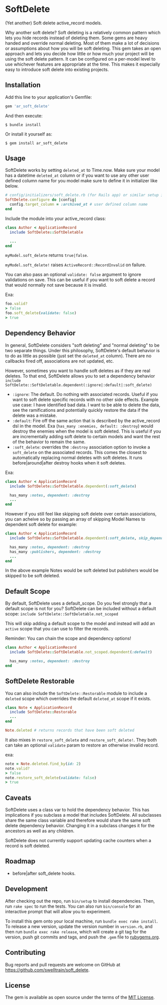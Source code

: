 # SoftDelete

(Yet another) Soft delete active_record models.  

Why another soft delete?  Soft deleting is a relatively common pattern which lets you hide records instead of deleting them.  Some gems are heavy handed and override normal deleting.  Most of them make a lot of decisions or assumptions about how you will be soft deleting.  This gem takes an open approach and lets you decide how little or how much your project will be using the soft delete pattern.  It can be configured on a per-model level to use whichever features are appropriate at the time.  This makes it especially easy to introduce soft delete into existing projects.

## Installation

Add this line to your application's Gemfile:

```ruby
gem 'ar_soft_delete'
```

And then execute:

    $ bundle install

Or install it yourself as:

    $ gem install ar_soft_delete

## Usage

SoftDelete works by setting `deleted_at` to Time.now.  Make sure your model has a datetime `deleted_at` column or if you want to use any other user defined column name for you model make sure to define it in initializer like below.

```ruby
# config/initializers/soft_delete.rb (for Rails app) or similar setup in any Ruby app
SoftDelete.configure do |config|
  config.target_column = :archived_at # user defined column name
end
```

Include the module into your active_record class:

```ruby
class Author < ApplicationRecord
  include SoftDelete::SoftDeletable

  ...
end
```

`myModel.soft_delete` returns `true|false`.

`myModel.soft_delete!` raises `ActiveRecord::RecordInvalid` on failure.

You can also pass an optional `validate: false` argument to ignore validations on save.  This can be useful if you want to soft delete a record that would normally not save because it is invalid.

Exa:

```ruby
foo.valid?
> false
foo.soft_delete(validate: false)
> true
```

## Dependency Behavior

In general, SoftDelete considers "soft deleting" and "normal deleting" to be two separate things.  Under this philosophy, SoftDelete's default behavior is to do as little as possible (just set the `deleted_at` column).  There are no callbacks fired off, associations are not updated, etc.

However, sometimes you want to handle soft deletes as if they are real deletes.  To that end, SoftDelete allows you to set a dependency behavior
`include SoftDelete::SoftDeletable.dependent(:ignore|:default|:soft_delete)`
* `:ignore`: The default.  Do nothing with associated records.  Useful if you want to soft delete specific records with no other side effects.  Example use case:
I have identified bad data.  I want to be able to delete the data, see the ramifications and potentially quickly restore the data if the delete was a mistake.
* `:default`: Fire off the same action that is described by the active_record dsl in the model.  Exa (`has_many :enemies, default: :destroy`) would destroy the enemies when the model is soft deleted.  This is useful if you are incrementally adding soft delete to certain models and want the rest of the behavior to remain the same.
* `:soft_delete`: overrides the `:destroy` association option to invoke a `soft_delete` on the associated records.  This comes the closest to automatically replacing normal deletes with soft deletes.  It runs before|around|after destroy hooks when it soft deletes.

Exa:

```ruby
class Author < ApplicationRecord
  include SoftDelete::SoftDeletable.dependent(:soft_delete)

  has_many :notes, dependent: :destroy
  ...
end
```

However if you still feel like skipping soft delete over certain associations, you can acheive so by passing an array of skipping Model Names to dependent soft delete for example:

```ruby
class Author < ApplicationRecord
  include SoftDelete::SoftDeletable.dependent(:soft_delete, skip_dependent_soft_delete: ['Publisher'])

  has_many :notes, dependent: :destroy
  has_many :publishers, dependent: :destroy
  ...
end
```

In the above example Notes would be soft deleted but publishers would be skipped to be soft deleted.

## Default Scope

By default, SoftDelete uses a default_scope.  Do you feel strongly that a default scope is not for you?  SoftDelete can be included without a default scope:
`include SoftDelete::SoftDeletable.not_scoped`

This will skip adding a default scope to the model and instead will add an `active` scope that you can use to filter the records.

Reminder: You can chain the scope and dependency options!

```ruby
class Author < ApplicationRecord
  include SoftDelete::SoftDeletable.not_scoped.dependent(:default)

  has_many :notes, dependent: :destroy
end
```

## SoftDelete Restorable

You can also include the `SoftDelete::Restorable` module to include a `deleted` scope which overrides the default `deleted_at` scope if it exists.

```ruby
class Note < ApplicationRecord
  include SoftDelete::Restorable
  ...
end

Note.deleted # returns records that have been soft deleted
```

It also mixes in `restore_soft_delete` and `restore_soft_delete!`.  They both can take an optional `validate` param to restore an otherwise invalid record.

exa:
```ruby
note = Note.deleted.find_by(id: 2)
note.valid?
> false
note.restore_soft_delete(validate: false)
> true
```

## Caveats

SoftDelete uses a class var to hold the dependency behavior.  This has implications if you subclass a model that includes SoftDelete.  All subclasses share the same class variable and therefore would share the same soft delete dependency behavior.  Changing it in a subclass changes it for the ancestors as well as any children.

SoftDelete does not currently support updating cache counters when a record is soft deleted.

## Roadmap

* before|after soft_delete hooks.

## Development

After checking out the repo, run `bin/setup` to install dependencies. Then, run `rake spec` to run the tests. You can also run `bin/console` for an interactive prompt that will allow you to experiment.

To install this gem onto your local machine, run `bundle exec rake install`. To release a new version, update the version number in `version.rb`, and then run `bundle exec rake release`, which will create a git tag for the version, push git commits and tags, and push the `.gem` file to [rubygems.org](https://rubygems.org).

## Contributing

Bug reports and pull requests are welcome on GitHub at https://github.com/swelltrain/soft_delete.


## License

The gem is available as open source under the terms of the [MIT License](https://opensource.org/licenses/MIT).
